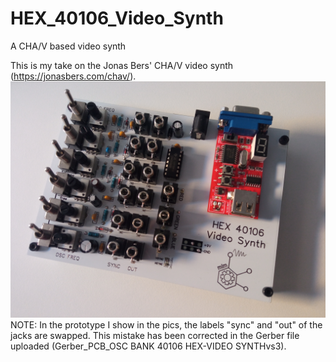 # HEX_40106_Video_Synth
A CHA/V based video synth

This is my take on the Jonas Bers' CHA/V video synth (https://jonasbers.com/chav/).
![alt text](https://github.com/SlowProject/HEX_40106_Video_Synth/blob/main/pics/videosynth9.jpg)
NOTE: In the prototype I show in the pics, the labels "sync" and "out" of the jacks are swapped. This mistake has been corrected in the Gerber file uploaded (Gerber_PCB_OSC BANK 40106 HEX-VIDEO SYNTHvs3).
